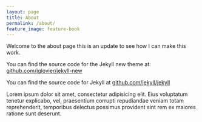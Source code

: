 ```yaml
---
layout: page
title: About
permalink: /about/
feature_image: feature-book
---
```


Welcome to the about page this is an update to see how I can make this work. 

You can find the source code for the Jekyll new theme at: [github.com/jglovier/jekyll-new](https://github.com/jglovier/jekyll-new)

You can find the source code for Jekyll at [github.com/jekyll/jekyll](https://github.com/jekyll/jekyll)

Lorem ipsum dolor sit amet, consectetur adipisicing elit. Eius voluptatum tenetur explicabo, vel, praesentium corrupti repudiandae veniam totam reprehenderit, temporibus delectus possimus provident sint rem ex maiores ratione sunt deserunt.